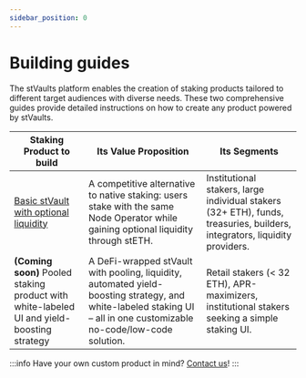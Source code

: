 ```yaml
---
sidebar_position: 0
---
```

# Building guides
The stVaults platform enables the creation of staking products tailored to different target audiences with diverse needs. These two comprehensive guides provide detailed instructions on how to create any product powered by stVaults.

| Staking Product to build | Its Value Proposition | Its Segments |
| -------- | -------- | -------- |
| [Basic stVault with optional liquidity](./basic-stvault.md) | A competitive alternative to native staking: users stake with the same Node Operator while gaining optional liquidity through stETH. | Institutional stakers, large individual stakers (32+ ETH), funds, treasuries, builders, integrators, liquidity providers. |
| **(Coming soon)** Pooled staking product with white-labeled UI and yield-boosting strategy | A DeFi-wrapped stVault with pooling, liquidity, automated yield-boosting strategy, and white-labeled staking UI – all in one customizable no-code/low-code solution. | Retail stakers (< 32 ETH), APR-maximizers, institutional stakers seeking a simple staking UI. |

:::info
Have your own custom product in mind? [Contact us](https://tally.so/r/mVrkZa)!
:::